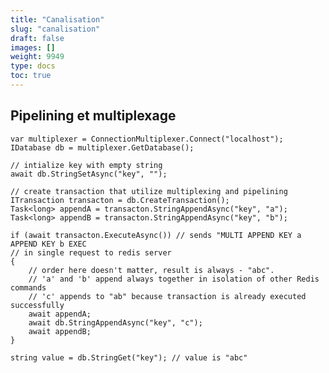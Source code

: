 ```yaml
---
title: "Canalisation"
slug: "canalisation"
draft: false
images: []
weight: 9949
type: docs
toc: true
---
```


## Pipelining et multiplexage
    var multiplexer = ConnectionMultiplexer.Connect("localhost");
    IDatabase db = multiplexer.GetDatabase();
    
    // intialize key with empty string
    await db.StringSetAsync("key", "");
    
    // create transaction that utilize multiplexing and pipelining
    ITransaction transacton = db.CreateTransaction();
    Task<long> appendA = transacton.StringAppendAsync("key", "a");
    Task<long> appendB = transacton.StringAppendAsync("key", "b");
                
    if (await transacton.ExecuteAsync()) // sends "MULTI APPEND KEY a APPEND KEY b EXEC
    // in single request to redis server
    {
        // order here doesn't matter, result is always - "abc". 
        // 'a' and 'b' append always together in isolation of other Redis commands
        // 'c' appends to "ab" because transaction is already executed successfully
        await appendA;
        await db.StringAppendAsync("key", "c");
        await appendB;
    }
                
    string value = db.StringGet("key"); // value is "abc"


